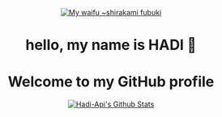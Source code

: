 <!--- 👋 Hi, I’m @hadi-api
- 👀 I’m interested in ...
- 🌱 I’m currently learning ...
- 💞️ I’m looking to collaborate on ...
- 📫 How to reach me ...

hadi-api/hadi-api is a ✨ special ✨ repository because its `README.md` (this file) appears on your GitHub profile.
You can click the Preview link to take a look at your changes.
--->

<p align="center">
<a href="https://hadi-api.herokuapp.com">
	<img src="https://i.pinimg.com/originals/6c/b2/27/6cb227b9d016245847b262d067f3141c.jpg" alt="My waifu ~shirakami fubuki" />
</a>
</p>

<h1 align="center">
	hello, my name is HADI 👋
</h1>

<h1 align="center">
	Welcome to my GitHub profile
</h1>

<p align="center">
  <a href="https://github.com/hadi-api"><img src="https://github-readme-stats.vercel.app/api?username=hadi-api&hide_border=true&show_icons=true" alt="Hadi-Api's Github Stats"></a>
</p>

